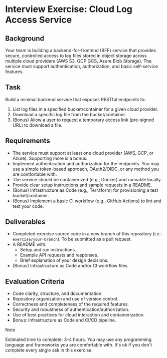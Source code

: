 # Interview Exercise: Cloud Log Access Service
## Background
Your team is building a backend-for-frontend (BFF) service that provides secure, controlled access to log files stored in object storage across multiple cloud providers (AWS S3, GCP GCS, Azure Blob Storage). The service must support authentication, authorization, and basic self-service features.

## Task
Build a minimal backend service that exposes RESTful endpoints to:
1. List log files in a specified bucket/container for a given cloud provider.
2. Download a specific log file from the bucket/container.
3. (Bonus) Allow a user to request a temporary access link (pre-signed URL) to download a file.

## Requirements
- The service must support at least one cloud provider (AWS, GCP, or Azure). Supporting more is a bonus.
- Implement authentication and authorization for the endpoints. You may use a simple token-based approach, OAuth2/OIDC, or any method you are comfortable with.
- The service should be containerized (e.g., Docker) and runnable locally.
- Provide clear setup instructions and sample requests in a README.
- (Bonus) Infrastructure as Code (e.g., Terraform) for provisioning a test bucket/container.
- (Bonus) Implement a basic CI workflow (e.g., GitHub Actions) to lint and test your code.

## Deliverables
- Completed exercise source code in a new branch of this repository (i.e.: `exercise/your-branch`). To be submitted as a pull request.
- A README with:
    - Setup and run instructions.
    - Example API requests and responses.
    - Brief explanation of your design decisions.
- (Bonus) Infrastructure as Code and/or CI workflow files.

## Evaluation Criteria
- Code clarity, structure, and documentation.
- Repository organization and use of version control.
- Correctness and completeness of the required features.
- Security and robustness of authentication/authorization.
- Use of best practices for cloud interaction and containerization.
- Bonus: Infrastructure as Code and CI/CD pipeline.

> [!NOTE]
> Estimated time to complete: 3–4 hours. You may use any programming language and frameworks you are comfortable with. It's ok if you don't complete every single ask in this exercise.
